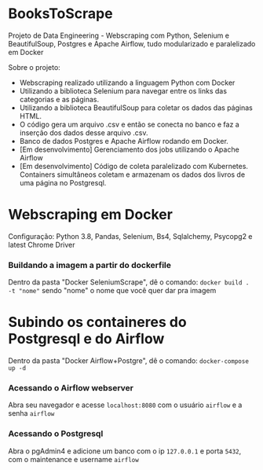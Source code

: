 # BooksToScrape
Projeto de Data Engineering - Webscraping com Python, Selenium e BeautifulSoup, Postgres e Apache Airflow, tudo modularizado e paralelizado em Docker

Sobre o projeto:

- Webscraping realizado utilizando a linguagem Python com Docker
- Utilizando a biblioteca Selenium para navegar entre os links das categorias e as páginas.
- Utilizando a biblioteca BeautifulSoup para coletar os dados das páginas HTML.
- O código gera um arquivo .csv e então se conecta no banco e faz a inserção dos dados desse arquivo .csv.
- Banco de dados Postgres e Apache Airflow rodando em Docker.
- [Em desenvolvimento] Gerenciamento dos jobs utilizando o Apache Airflow
- [Em desenvolvimento] Código de coleta paralelizado com Kubernetes. Containers simultâneos coletam e armazenam os dados dos livros de uma página no Postgresql.


# Webscraping em Docker

Configuração: Python 3.8, Pandas, Selenium, Bs4, Sqlalchemy, Psycopg2 e latest Chrome Driver

### Buildando a imagem a partir do dockerfile

Dentro da pasta "Docker SeleniumScrape", dê o comando: `docker build . -t "nome"` sendo "nome" o nome que você quer dar pra imagem

# Subindo os containeres do Postgresql e do Airflow

Dentro da pasta "Docker Airflow+Postgre", dê o comando: `docker-compose up -d`

### Acessando o Airflow webserver

Abra seu navegador e acesse `localhost:8080` com o usuário `airflow` e a senha `airflow`

### Acessando o Postgresql

Abra o pgAdmin4 e adicione um banco com o ip `127.0.0.1` e porta `5432`, com o maintenance e username `airflow`
